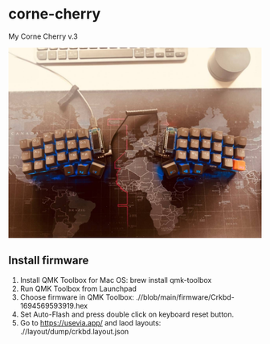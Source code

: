 # corne-cherry
My Corne Cherry v.3

![alt text](https://github.com/ekilimchuk/corne-cherry/blob/main/photo/corne.jpeg?raw=true)

## Install firmware
1) Install QMK Toolbox for Mac OS: brew install qmk-toolbox
2) Run QMK Toolbox from Launchpad
3) Choose firmware in QMK Toolbox: .//blob/main/firmware/Crkbd-1694569593919.hex
4) Set Auto-Flash and press double click on keyboard reset button.
5) Go to https://usevia.app/ and laod layouts: .//layout/dump/crkbd.layout.json